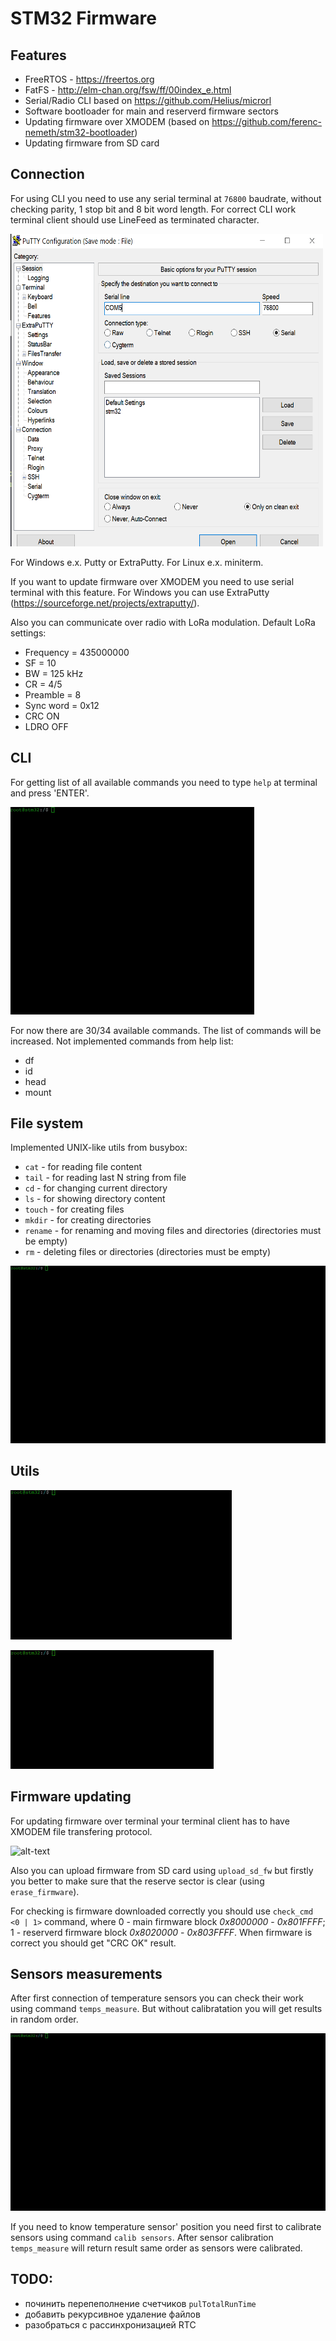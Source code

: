 # STM32 Firmware

## Features

* FreeRTOS - https://freertos.org
* FatFS - http://elm-chan.org/fsw/ff/00index_e.html
* Serial/Radio CLI based on https://github.com/Helius/microrl
* Software bootloader for main and reserverd firmware sectors
* Updating firmware over XMODEM (based on https://github.com/ferenc-nemeth/stm32-bootloader)
* Updating firmware from SD card

## Connection

For using CLI you need to use any serial terminal at `76800` baudrate, without checking parity, 1 stop bit and 8 bit word length. For correct CLI work terminal client should use LineFeed as terminated character.

<img src="./assets/putty.png" width="500" height="500">

For Windows e.x. Putty or ExtraPutty. For Linux e.x.  miniterm.

If you want to update firmware over XMODEM you need to use serial terminal with this feature. For Windows you can use ExtraPutty (https://sourceforge.net/projects/extraputty/).

Also you can communicate over radio with LoRa modulation. Default LoRa settings:
* Frequency = 435000000
* SF = 10
* BW = 125 kHz
* CR = 4/5
* Preamble = 8
* Sync word = 0x12
* CRC ON
* LDRO OFF

## CLI

For getting list of all available commands you need to type `help` at terminal and press 'ENTER'.

 ![alt-text](./assets/help.gif)

For now there are 30/34 available commands. The list of commands will be increased. Not implemented commands from help list:
* df
* id
* head
* mount

## File system
Implemented UNIX-like utils from busybox:
* `cat` - for reading file content
* `tail` - for reading last N string from file
* `cd` - for changing current directory
* `ls` - for showing directory content
* `touch` - for creating files
* `mkdir` - for creating directories
* `rename` - for renaming and moving files and directories (directories must be empty)
* `rm` - deleting files or directories (directories must be empty)

 ![alt-text](./assets/ls.gif)

## Utils

 ![alt-text](./assets/dump_mem.gif)

 ![alt-text](./assets/neofetch.gif)

## Firmware updating

For updating firmware over terminal your terminal client has to have XMODEM file transfering protocol.

 ![alt-text](./assets/xmodem.gif)

Also you can upload firmware from SD card using `upload_sd_fw` but firstly you better to make sure that the reserve sector is clear (using `erase_firmware`).

For checking is firmware downloaded correctly you should use `check_cmd <0 | 1>` command, where 0 - main firmware block *0x8000000* - *0x801FFFF*; 1 - reserverd firmware block *0x8020000* - *0x803FFFF*. When firmware is correct you should get "CRC OK" result.

## Sensors measurements

After first connection of temperature sensors you can check their work using command `temps_measure`.
But without calibratation you will get results in random order.

 ![alt-text](./assets/temps_measure.gif)

If you need to know temperature sensor' position you need first to calibrate sensors using command `calib sensors`. After sensor calibration `temps_measure` will return result same order as sensors were calibrated.


## TODO:
 - починить перепеполнение счетчиков `pulTotalRunTime`
 - добавить рекурсивное удаление файлов
 - разобраться с рассинхронизацией RTC
